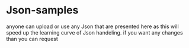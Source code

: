 # Json-samples
anyone can upload or use any Json that are presented here as this will speed up the learning curve of Json handeling. if you want any changes than you can request
